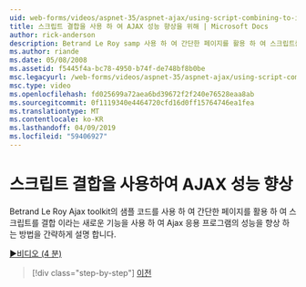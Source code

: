 ```yaml
---
uid: web-forms/videos/aspnet-35/aspnet-ajax/using-script-combining-to-improve-ajax-performance
title: 스크립트 결합을 사용 하 여 AJAX 성능 향상을 위해 | Microsoft Docs
author: rick-anderson
description: Betrand Le Roy samp 사용 하 여 간단한 페이지를 활용 하 여 스크립트를 결합 이라는 새로운 기능을 사용 하 여 Ajax 응용 프로그램의 성능을 향상 시키는 방법에 간략하게 설명 하는 중...
ms.author: riande
ms.date: 05/08/2008
ms.assetid: f5445f4a-bc78-4950-b74f-de748bf8b0be
msc.legacyurl: /web-forms/videos/aspnet-35/aspnet-ajax/using-script-combining-to-improve-ajax-performance
msc.type: video
ms.openlocfilehash: fd025699a72aea6bd39672f2f240e76528eaa8ab
ms.sourcegitcommit: 0f1119340e4464720cfd16d0ff15764746ea1fea
ms.translationtype: MT
ms.contentlocale: ko-KR
ms.lasthandoff: 04/09/2019
ms.locfileid: "59406927"
---
```

# <a name="using-script-combining-to-improve-ajax-performance"></a>스크립트 결합을 사용하여 AJAX 성능 향상

Betrand Le Roy Ajax toolkit의 샘플 코드를 사용 하 여 간단한 페이지를 활용 하 여 스크립트를 결합 이라는 새로운 기능을 사용 하 여 Ajax 응용 프로그램의 성능을 향상 하는 방법을 간략하게 설명 합니다.

[&#9654;비디오 (4 분)](https://channel9.msdn.com/Blogs/ASP-NET-Site-Videos/using-script-combining-to-improve-ajax-performance)

> [!div class="step-by-step"]
> [이전](introduction-to-aspnet-ajax-history.md)
